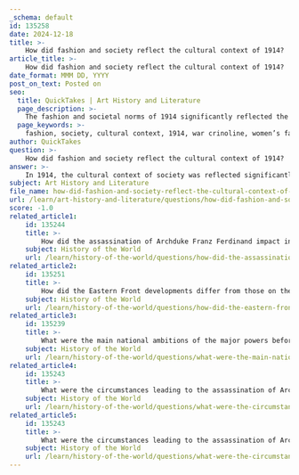 ```yaml
---
_schema: default
id: 135258
date: 2024-12-18
title: >-
    How did fashion and society reflect the cultural context of 1914?
article_title: >-
    How did fashion and society reflect the cultural context of 1914?
date_format: MMM DD, YYYY
post_on_text: Posted on
seo:
  title: QuickTakes | Art History and Literature
  page_description: >-
    The fashion and societal norms of 1914 significantly reflected the cultural context of the time, marked by the war crinoline trend, shifts in women’s roles, and the influence of the Edwardian era on style.
  page_keywords: >-
    fashion, society, cultural context, 1914, war crinoline, women’s fashion, Edwardian era, class divisions, social norms, practical clothing, extravagant styles, gender roles, cultural transition
author: QuickTakes
question: >-
    How did fashion and society reflect the cultural context of 1914?
answer: >-
    In 1914, the cultural context of society was reflected significantly in fashion and social norms. The spring of that year introduced a notable fashion trend known as the "war crinoline," characterized by a bell-shaped skirt and a wide over-skirt. This style also featured sloped shoulders and wide collars, embodying the decorative and elaborate aesthetics of the time. However, as the war loomed, the use of such extravagant amounts of fabric began to be criticized as wasteful, prompting calls for more conservative and practical clothing choices.\n\nThe prevailing fashion of the time depicted an ideal of Western womanhood that was more decorative than functional. For instance, evening gowns were often adorned with hobble ribbons and swansdown capes, which, while beautiful, were impractical for active lifestyles. This reflects a broader societal trend where fashion was not only a means of self-expression but also a reflection of the social expectations placed on women.\n\nMoreover, the cultural landscape of 1914 was marked by a sense of transition. The fashion of the time was influenced by the Edwardian era, which emphasized high collars and long skirts, covering women from chin to floor. This style was indicative of the class divisions and cultural norms that defined society before the war. As the war progressed, these norms began to shift, leading to changes in women's roles and the types of clothing that were deemed appropriate.\n\nOverall, the fashion and societal norms of 1914 encapsulated a moment of cultural transition, where the impending war began to challenge existing ideals and expectations, setting the stage for significant social changes in the years to come.
subject: Art History and Literature
file_name: how-did-fashion-and-society-reflect-the-cultural-context-of-1914.md
url: /learn/art-history-and-literature/questions/how-did-fashion-and-society-reflect-the-cultural-context-of-1914
score: -1.0
related_article1:
    id: 135244
    title: >-
        How did the assassination of Archduke Franz Ferdinand impact international relations?
    subject: History of the World
    url: /learn/history-of-the-world/questions/how-did-the-assassination-of-archduke-franz-ferdinand-impact-international-relations
related_article2:
    id: 135251
    title: >-
        How did the Eastern Front developments differ from those on the Western Front?
    subject: History of the World
    url: /learn/history-of-the-world/questions/how-did-the-eastern-front-developments-differ-from-those-on-the-western-front
related_article3:
    id: 135239
    title: >-
        What were the main national ambitions of the major powers before World War I?
    subject: History of the World
    url: /learn/history-of-the-world/questions/what-were-the-main-national-ambitions-of-the-major-powers-before-world-war-i
related_article4:
    id: 135243
    title: >-
        What were the circumstances leading to the assassination of Archduke Franz Ferdinand?
    subject: History of the World
    url: /learn/history-of-the-world/questions/what-were-the-circumstances-leading-to-the-assassination-of-archduke-franz-ferdinand
related_article5:
    id: 135243
    title: >-
        What were the circumstances leading to the assassination of Archduke Franz Ferdinand?
    subject: History of the World
    url: /learn/history-of-the-world/questions/what-were-the-circumstances-leading-to-the-assassination-of-archduke-franz-ferdinand
---
```


&nbsp;